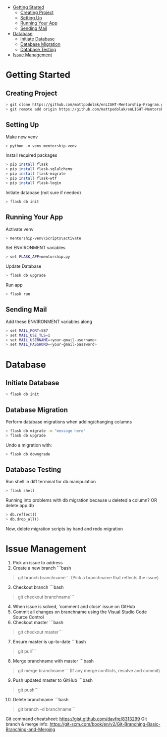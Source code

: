 
- [Getting Started](#getting-started)
    - [Creating Project](#creating-project)
    - [Setting Up](#setting-up)
    - [Running Your App](#running-your-app)
    - [Sending Mail](#sending-mail)
- [Database](#database)
    - [Initiate Database](#initiate-database)
    - [Database Migration](#database-migration)
    - [Database Testing](#database-testing)
- [Issue Management](#issue-management)

# Getting Started

## Creating Project
```bash
> git clone https://github.com/mattpodolak/enLIGHT-Mentorship-Program.git
> git remote add origin https://github.com/mattpodolak/enLIGHT-Mentorship-Program.git
```

## Setting Up
Make new venv
```bash
> python -m venv mentorship-venv
```

Install required packages
```bash
> pip install flask
> pip install flask-sqlalchemy
> pip install flask-migrate
> pip install flask-wtf
> pip install flask-login
```

Initiate database (not sure if needed)
```bash
> flask db init
```

## Running Your App
Activate venv
```bash
> mentorship-venv\Scripts\activate
```

Set ENVIRONMENT variables
```bash
> set FLASK_APP=mentorship.py
```

Update Database
```bash
> flask db upgrade
```

Run app
```bash
> flask run
```
## Sending Mail
Add these ENVIRONMENT variables along
```bash
> set MAIL_PORT=587
> set MAIL_USE_TLS=1
> set MAIL_USERNAME=<your-gmail-username>
> set MAIL_PASSWORD=<your-gmail-password>
```

# Database 

## Initiate Database
```bash
> flask db init
```

## Database Migration
Perform database migrations when adding/changing columns
```bash
> flask db migrate -m "message here"
> flask db upgrade
```
Undo a migration with:
```bash
> flask db downgrade
```

## Database Testing
Run shell in diff terminal for db manipulation
```bash
> flask shell
```

Running into problems with db migration because u deleted a column? OR delete app.db
```bash
> db.reflect()
> db.drop_all()
```
Now, delete migration scripts by hand and redo migration

# Issue Management
1. Pick an issue to address
2. Create a new branch ```bash 
> git branch branchname``` (Pick a branchname that reflects the issue)
3. Checkout branch ```bash 
> git checkout branchname```
4. When issue is solved, 'comment and close' issue on GitHub
5. Commit all changes on branchname using the Visual Studio Code Source Control
6. Checkout master ```bash 
> git checkout master```
7. Ensure master is up-to-date ```bash 
> git pull```
8. Merge branchname with master ```bash 
> git merge branchname``` (If any merge conflicts, resolve and commit)
9. Push updated master to GitHub ```bash 
> git push```
10. Delete branchname ```bash 
> git branch -d branchname```

Git command cheatsheet: https://gist.github.com/davfre/8313299
Git branch & merge info: https://git-scm.com/book/en/v2/Git-Branching-Basic-Branching-and-Merging

